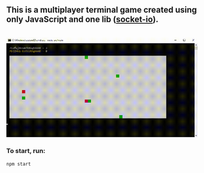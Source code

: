 ## This is a multiplayer terminal game created using only JavaScript and one lib ([socket-io](https://socket.io/)).

<br>

<img src="preview.gif" />

<br>

### To start, run:
```
npm start
```